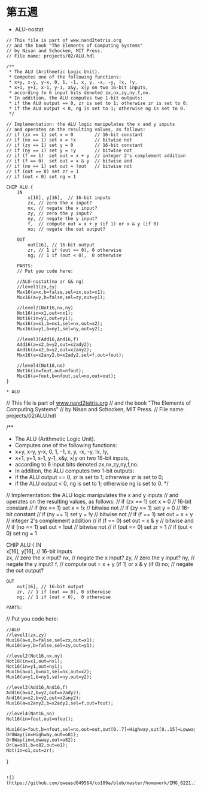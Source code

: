 # 第五週
* ALU-nostat
```
// This file is part of www.nand2tetris.org
// and the book "The Elements of Computing Systems"
// by Nisan and Schocken, MIT Press.
// File name: projects/02/ALU.hdl

/**
 * The ALU (Arithmetic Logic Unit).
 * Computes one of the following functions:
 * x+y, x-y, y-x, 0, 1, -1, x, y, -x, -y, !x, !y,
 * x+1, y+1, x-1, y-1, x&y, x|y on two 16-bit inputs, 
 * according to 6 input bits denoted zx,nx,zy,ny,f,no.
 * In addition, the ALU computes two 1-bit outputs:
 * if the ALU output == 0, zr is set to 1; otherwise zr is set to 0;
 * if the ALU output < 0, ng is set to 1; otherwise ng is set to 0.
 */

// Implementation: the ALU logic manipulates the x and y inputs
// and operates on the resulting values, as follows:
// if (zx == 1) set x = 0        // 16-bit constant
// if (nx == 1) set x = !x       // bitwise not
// if (zy == 1) set y = 0        // 16-bit constant
// if (ny == 1) set y = !y       // bitwise not
// if (f == 1)  set out = x + y  // integer 2's complement addition
// if (f == 0)  set out = x & y  // bitwise and
// if (no == 1) set out = !out   // bitwise not
// if (out == 0) set zr = 1
// if (out < 0) set ng = 1

CHIP ALU {
    IN  
        x[16], y[16],  // 16-bit inputs        
        zx, // zero the x input?
        nx, // negate the x input?
        zy, // zero the y input?
        ny, // negate the y input?
        f,  // compute out = x + y (if 1) or x & y (if 0)
        no; // negate the out output?

    OUT 
        out[16], // 16-bit output
        zr, // 1 if (out == 0), 0 otherwise
        ng; // 1 if (out < 0),  0 otherwise

    PARTS:
    // Put you code here:

    //ALU-nostat(no zr && ng)
    //level1(zx,zy)
    Mux16(a=x,b=false,sel=zx,out=x1);
    Mux16(a=y,b=false,sel=zy,out=y1);
    
    //level2(Not16,nx,ny)
    Not16(in=x1,out=nx1);
    Not16(in=y1,out=ny1);
    Mux16(a=x1,b=nx1,sel=nx,out=x2);
    Mux16(a=y1,b=ny1,sel=ny,out=y2);

    //level3(Add16,And16,f)
    Add16(a=x2,b=y2,out=x2ady2);
    And16(a=x2,b=y2,out=x2any2);
    Mux16(a=x2any2,b=x2ady2,sel=f,out=fout);

    //level4(Not16,no)
    Not16(in=fout,out=nfout);
    Mux16(a=fout,b=nfout,sel=no,out=out);
}

* ALU
```
// This file is part of www.nand2tetris.org
// and the book "The Elements of Computing Systems"
// by Nisan and Schocken, MIT Press.
// File name: projects/02/ALU.hdl

/**
 * The ALU (Arithmetic Logic Unit).
 * Computes one of the following functions:
 * x+y, x-y, y-x, 0, 1, -1, x, y, -x, -y, !x, !y,
 * x+1, y+1, x-1, y-1, x&y, x|y on two 16-bit inputs, 
 * according to 6 input bits denoted zx,nx,zy,ny,f,no.
 * In addition, the ALU computes two 1-bit outputs:
 * if the ALU output == 0, zr is set to 1; otherwise zr is set to 0;
 * if the ALU output < 0, ng is set to 1; otherwise ng is set to 0.
 */

// Implementation: the ALU logic manipulates the x and y inputs
// and operates on the resulting values, as follows:
// if (zx == 1) set x = 0        // 16-bit constant
// if (nx == 1) set x = !x       // bitwise not
// if (zy == 1) set y = 0        // 16-bit constant
// if (ny == 1) set y = !y       // bitwise not
// if (f == 1)  set out = x + y  // integer 2's complement addition
// if (f == 0)  set out = x & y  // bitwise and
// if (no == 1) set out = !out   // bitwise not
// if (out == 0) set zr = 1
// if (out < 0) set ng = 1

CHIP ALU {
    IN  
        x[16], y[16],  // 16-bit inputs        
        zx, // zero the x input?
        nx, // negate the x input?
        zy, // zero the y input?
        ny, // negate the y input?
        f,  // compute out = x + y (if 1) or x & y (if 0)
        no; // negate the out output?

    OUT 
        out[16], // 16-bit output
        zr, // 1 if (out == 0), 0 otherwise
        ng; // 1 if (out < 0),  0 otherwise

    PARTS:
   // Put you code here:

    //ALU
    //level1(zx,zy)
    Mux16(a=x,b=false,sel=zx,out=x1);
    Mux16(a=y,b=false,sel=zy,out=y1);
    
    //level2(Not16,nx,ny)
    Not16(in=x1,out=nx1);
    Not16(in=y1,out=ny1);
    Mux16(a=x1,b=nx1,sel=nx,out=x2);
    Mux16(a=y1,b=ny1,sel=ny,out=y2);

    //level3(Add16,And16,f)
    Add16(a=x2,b=y2,out=x2ady2);
    And16(a=x2,b=y2,out=x2any2);
    Mux16(a=x2any2,b=x2ady2,sel=f,out=fout);

    //level4(Not16,no)
    Not16(in=fout,out=nfout);
    
    Mux16(a=fout,b=nfout,sel=no,out=out,out[0..7]=Highway,out[8..15]=Lowway,out[15]=ng);
    Or8Way(in=Highway,out=o81);
    Or8Way(in=Lowway,out=o82);
    Or(a=o81,b=o82,out=o1);
    Not(in=o1,out=zr);



}
```

![](https://github.com/qweasd049564/co109a/blob/master/homework/IMG_0221.JPG)
